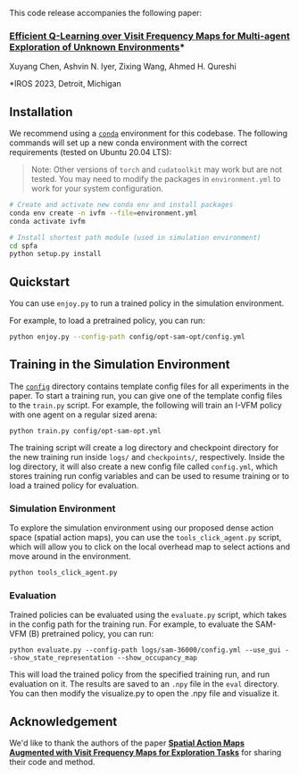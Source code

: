 This code release accompanies the following paper:

### [Efficient Q-Learning over Visit Frequency Maps for Multi-agent Exploration of Unknown Environments](https://arxiv.org/abs/2307.16318)*

Xuyang Chen, Ashvin N. Iyer, Zixing Wang, Ahmed H. Qureshi

*IROS 2023, Detroit, Michigan

## Installation

We recommend using a [`conda`](https://docs.conda.io/en/latest/miniconda.html) environment for this codebase. The following commands will set up a new conda environment with the correct requirements (tested on Ubuntu 20.04 LTS):

> Note: Other versions of `torch` and `cudatoolkit` may work but are not tested. You may need to modify the packages in `environment.yml` to work for your system configuration. 

```bash
# Create and activate new conda env and install packages
conda env create -n ivfm --file=environment.yml
conda activate ivfm

# Install shortest path module (used in simulation environment)
cd spfa
python setup.py install
```

## Quickstart

You can  use `enjoy.py` to run a trained policy in the simulation environment.

For example, to load a pretrained policy, you can run:

```bash
python enjoy.py --config-path config/opt-sam-opt/config.yml
```

## Training in the Simulation Environment

The [`config`](config) directory contains template config files for all experiments in the paper. To start a training run, you can give one of the template config files to the `train.py` script. For example, the following will train an I-VFM policy with one agent on a regular sized arena:

```
python train.py config/opt-sam-opt.yml
```

The training script will create a log directory and checkpoint directory for the new training run inside `logs/` and `checkpoints/`, respectively. Inside the log directory, it will also create a new config file called `config.yml`, which stores training run config variables and can be used to resume training or to load a trained policy for evaluation.


### Simulation Environment

To explore the simulation environment using our proposed dense action space (spatial action maps), you can use the `tools_click_agent.py` script, which will allow you to click on the local overhead map to select actions and move around in the environment.

```bash
python tools_click_agent.py
```

### Evaluation

Trained policies can be evaluated using the `evaluate.py` script, which takes in the config path for the training run. For example, to evaluate the SAM-VFM (B) pretrained policy, you can run:

```
python evaluate.py --config-path logs/sam-36000/config.yml --use_gui --show_state_representation --show_occupancy_map
```

This will load the trained policy from the specified training run, and run evaluation on it. The results are saved to an `.npy` file in the `eval` directory. You can then modify the visualize.py to open the .npy file and visualize it.

## Acknowledgement

We'd like to thank the authors of the paper [**Spatial Action Maps Augmented with Visit Frequency Maps for Exploration Tasks**](https://ieeexplore.ieee.org/abstract/document/9636813/) for sharing their code and method.
